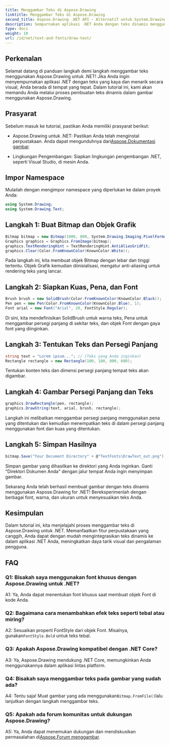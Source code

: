 ```yaml
---
title: Menggambar Teks di Aspose.Drawing
linktitle: Menggambar Teks di Aspose.Drawing
second_title: Aspose.Drawing .NET API - Alternatif untuk System.Drawing.Common
description: Sempurnakan aplikasi .NET Anda dengan teks dinamis menggunakan Aspose.Drawing untuk .NET. Ikuti panduan langkah demi langkah kami untuk menggambar teks, menyesuaikan font, dan membuat gambar yang menarik secara visual.
type: docs
weight: 10
url: /id/net/text-and-fonts/draw-text/
---
```

## Perkenalan

Selamat datang di panduan langkah demi langkah menggambar teks menggunakan Aspose.Drawing untuk .NET! Jika Anda ingin menyempurnakan aplikasi .NET dengan teks yang kaya dan menarik secara visual, Anda berada di tempat yang tepat. Dalam tutorial ini, kami akan memandu Anda melalui proses pembuatan teks dinamis dalam gambar menggunakan Aspose.Drawing.

## Prasyarat

Sebelum masuk ke tutorial, pastikan Anda memiliki prasyarat berikut:

-  Aspose.Drawing untuk .NET: Pastikan Anda telah menginstal perpustakaan. Anda dapat mengunduhnya dari[Aspose.Dokumentasi gambar](https://reference.aspose.com/drawing/net/).

- Lingkungan Pengembangan: Siapkan lingkungan pengembangan .NET, seperti Visual Studio, di mesin Anda.

## Impor Namespace

Mulailah dengan mengimpor namespace yang diperlukan ke dalam proyek Anda:

```csharp
using System.Drawing;
using System.Drawing.Text;
```

## Langkah 1: Buat Bitmap dan Objek Grafik

```csharp
Bitmap bitmap = new Bitmap(1000, 800, System.Drawing.Imaging.PixelFormat.Format32bppPArgb);
Graphics graphics = Graphics.FromImage(bitmap);
graphics.TextRenderingHint = TextRenderingHint.AntiAliasGridFit;
graphics.Clear(Color.FromKnownColor(KnownColor.White));
```

Pada langkah ini, kita membuat objek Bitmap dengan lebar dan tinggi tertentu. Objek Grafik kemudian diinisialisasi, mengatur anti-aliasing untuk rendering teks yang lancar.

## Langkah 2: Siapkan Kuas, Pena, dan Font

```csharp
Brush brush = new SolidBrush(Color.FromKnownColor(KnownColor.Black));
Pen pen = new Pen(Color.FromKnownColor(KnownColor.Blue), 1);
Font arial = new Font("Arial", 20, FontStyle.Regular);
```

Di sini, kita mendefinisikan SolidBrush untuk warna teks, Pena untuk menggambar persegi panjang di sekitar teks, dan objek Font dengan gaya font yang diinginkan.

## Langkah 3: Tentukan Teks dan Persegi Panjang

```csharp
string text = "Lorem ipsum..."; // (Teks yang Anda inginkan)
Rectangle rectangle = new Rectangle(100, 100, 800, 600);
```

Tentukan konten teks dan dimensi persegi panjang tempat teks akan digambar.

## Langkah 4: Gambar Persegi Panjang dan Teks

```csharp
graphics.DrawRectangle(pen, rectangle);
graphics.DrawString(text, arial, brush, rectangle);
```

Langkah ini melibatkan menggambar persegi panjang menggunakan pena yang ditentukan dan kemudian menempatkan teks di dalam persegi panjang menggunakan font dan kuas yang ditentukan.

## Langkah 5: Simpan Hasilnya

```csharp
bitmap.Save("Your Document Directory" + @"TextFonts\DrawText_out.png");
```

Simpan gambar yang dihasilkan ke direktori yang Anda inginkan. Ganti "Direktori Dokumen Anda" dengan jalur tempat Anda ingin menyimpan gambar.

Sekarang Anda telah berhasil membuat gambar dengan teks dinamis menggunakan Aspose.Drawing for .NET! Bereksperimenlah dengan berbagai font, warna, dan ukuran untuk menyesuaikan teks Anda.

## Kesimpulan

Dalam tutorial ini, kita menjelajahi proses menggambar teks di Aspose.Drawing untuk .NET. Memanfaatkan fitur perpustakaan yang canggih, Anda dapat dengan mudah mengintegrasikan teks dinamis ke dalam aplikasi .NET Anda, meningkatkan daya tarik visual dan pengalaman pengguna.

## FAQ

### Q1: Bisakah saya menggunakan font khusus dengan Aspose.Drawing untuk .NET?

A1: Ya, Anda dapat menentukan font khusus saat membuat objek Font di kode Anda.

### Q2: Bagaimana cara menambahkan efek teks seperti tebal atau miring?

 A2: Sesuaikan properti FontStyle dari objek Font. Misalnya, gunakan`FontStyle.Bold` untuk teks tebal.

### Q3: Apakah Aspose.Drawing kompatibel dengan .NET Core?

A3: Ya, Aspose.Drawing mendukung .NET Core, memungkinkan Anda menggunakannya dalam aplikasi lintas platform.

### Q4: Bisakah saya menggambar teks pada gambar yang sudah ada?

 A4: Tentu saja! Muat gambar yang ada menggunakan`Bitmap.FromFile()`lalu lanjutkan dengan langkah menggambar teks.

### Q5: Apakah ada forum komunitas untuk dukungan Aspose.Drawing?

 A5: Ya, Anda dapat menemukan dukungan dan mendiskusikan permasalahan di[Aspose.Forum menggambar](https://forum.aspose.com/c/diagram/17).